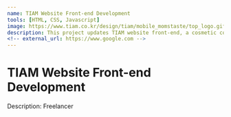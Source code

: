 ```yaml
---
name: TIAM Website Front-end Development
tools: [HTML, CSS, Javascript]
image: https://www.tiam.co.kr/design/tiam/mobile_momstaste/top_logo.gif
description: This project updates TIAM website front-end, a cosmetic company, compatible with Internet Explore, Chrome and Firefox.
<!-- external_url: https://www.google.com -->
---
```


# TIAM Website Front-end Development

Description: Freelancer